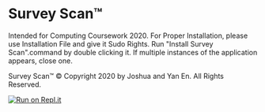 # Survey Scan™
Intended for Computing Coursework 2020. 
For Proper Installation, please use Installation File and give it Sudo Rights. Run "Install Survey Scan".command by double clicking it. If multiple instances of the application appears, close one. 

Survey Scan™ © Copyright 2020 by Joshua and Yan En. All Rights Reserved. 

[![Run on Repl.it](https://repl.it/badge/github/joshuafoo/Survey-Scan)](https://repl.it/github/joshuafoo/Survey-Scan)
